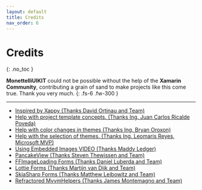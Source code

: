 ```yaml
---
layout: default
title: Credits
nav_order: 6
---
```


# Credits
{: .no_toc }

**MonettelliUIKIT** could not be possible without the help of the **Xamarin Community**, contributing a grain of sand to make projects like this come true. Thank you very much.
{: .fs-6 .fw-300 }

---

- []()<a href="https://github.com/davidortinau/Xappy" target="_blank">Inspired by Xappy (Thanks David Ortinau and Team)</a>
- []()<a href="https://github.com/jucaripo" target="_blank">Help with project template concepts. (Thanks Ing. Juan Carlos Ricalde Poveda)</a>
- []()<a href="https://github.com/BryanOroxon" target="_blank">Help with color changes in themes (Thanks Ing. Bryan Oroxon)</a>
- []()<a href="https://github.com/LeomarisReyes" target="_blank">Help with the selection of themes. (Thanks Ing. Leomaris Reyes, Microsoft MVP)</a>
- []()<a href="https://www.youtube.com/watch?v=VVpbklb6vDc&t=" target="_blank">Using Embedded Images VIDEO (Thanks Maddy Ledger)</a>
- []()<a href="https://github.com/sthewissen/Xamarin.Forms.PancakeView" target="_blank">PancakeView (Thanks Steven Thewissen and Team)</a>
- []()<a href="https://github.com/luberda-molinet/FFImageLoading" target="_blank">FFImageLoading Forms (Thanks Daniel Luberda and Team)</a>
- []()<a href="https://github.com/Baseflow/LottieXamarin" target="_blank">Lottie Forms (Thanks Martijn van Dijk and Team)</a>
- []()<a href="https://github.com/mono/SkiaSharp" target="_blank">SkiaSharp Forms (Thanks Matthew Leibowitz and Team)</a>
- []()<a href="https://github.com/jamesmontemagno/mvvm-helpers" target="_blank">Refractored MvvmHelpers (Thanks James Montemagno and Team)</a>